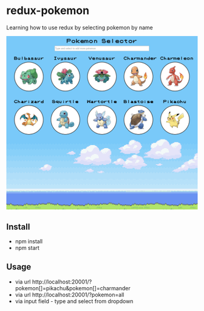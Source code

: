 # redux-pokemon
Learning how to use redux by selecting pokemon by name

![Pokemon Selector](/screenshot1.png?raw=true "Pokemon Selector")

## Install
* npm install
* npm start

## Usage
* via url http://localhost:20001/?pokemon[]=pikachu&pokemon[]=charmander
* via url http://localhost:20001/?pokemon=all
* via input field - type and select from dropdown
